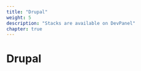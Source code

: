 ```yaml
---
title: "Drupal"
weight: 5
description: "Stacks are available on DevPanel"
chapter: true
---
```


# Drupal